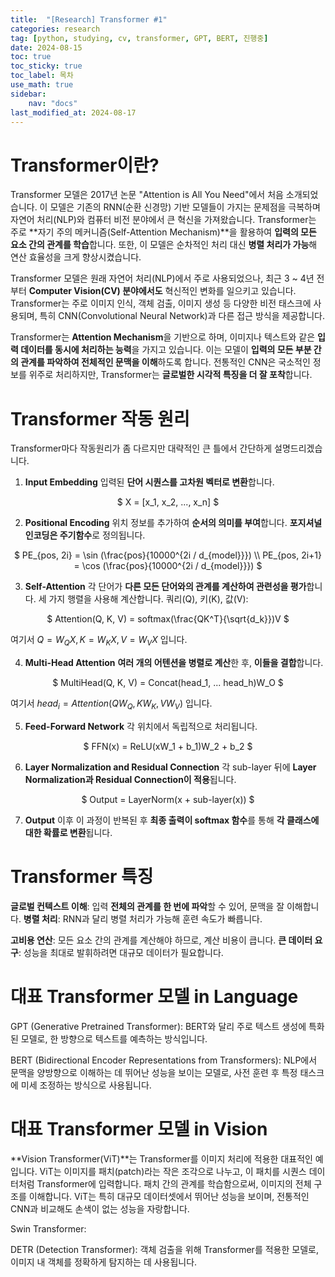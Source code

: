 ```yaml
---
title:  "[Research] Transformer #1" 
categories: research
tag: [python, studying, cv, transformer, GPT, BERT, 진행중]
date: 2024-08-15
toc: true
toc_sticky: true
toc_label: 목차
use_math: true
sidebar:
    nav: "docs"
last_modified_at: 2024-08-17
---
```



# Transformer이란?
Transformer 모델은 2017년 논문 "Attention is All You Need"에서 처음 소개되었습니다. 이 모델은 기존의 RNN(순환 신경망) 기반 모델들이 가지는 문제점을 극복하며 자연어 처리(NLP)와 컴퓨터 비전 분야에서 큰 혁신을 가져왔습니다. Transformer는 주로 **자기 주의 메커니즘(Self-Attention Mechanism)**을 활용하여 **입력의 모든 요소 간의 관계를 학습**합니다. 또한, 이 모델은 순차적인 처리 대신 **병렬 처리가 가능**해 연산 효율성을 크게 향상시켰습니다.

Transformer 모델은 원래 자연어 처리(NLP)에서 주로 사용되었으나, 최근 3 ~ 4년 전부터 **Computer Vision(CV) 분야에서도** 혁신적인 변화를 일으키고 있습니다. Transformer는 주로 이미지 인식, 객체 검출, 이미지 생성 등 다양한 비전 태스크에 사용되며, 특히 CNN(Convolutional Neural Network)과 다른 접근 방식을 제공합니다.

Transformer는 **Attention Mechanism**을 기반으로 하며, 이미지나 텍스트와 같은 **입력 데이터를 동시에 처리하는 능력**을 가지고 있습니다. 이는 모델이 **입력의 모든 부분 간의 관계를 파악하여 전체적인 문맥을 이해**하도록 합니다. 전통적인 CNN은 국소적인 정보를 위주로 처리하지만, Transformer는 **글로벌한 시각적 특징을 더 잘 포착**합니다.


# Transformer 작동 원리
Transformer마다 작동원리가 좀 다르지만 대략적인 큰 틀에서 간단하게 설명드리겠습니다.

1. **Input Embedding**
입력된 **단어 시퀀스를 고차원 벡터로 변환**합니다.

<p align="center">
$
X = [x_1, x_2, ..., x_n]
$
</p>


2. **Positional Encoding**
위치 정보를 추가하여 **순서의 의미를 부여**합니다. **포지셔널 인코딩은 주기함수**로 정의됩니다.

<p align="center">
$
PE_{pos, 2i} = \sin (\frac{pos}{10000^{2i / d_{model}}}) \\
PE_{pos, 2i+1} = \cos (\frac{pos}{10000^{2i / d_{model}}})
$
</p>


3. **Self-Attention**
각 단어가 **다른 모든 단어와의 관계를 계산하여 관련성을 평가**합니다.
세 가지 행렬을 사용해 계산합니다. 쿼리(Q), 키(K), 값(V):

<p align="center">
$
Attention(Q, K, V) = softmax(\frac{QK^T}{\sqrt{d_k}})V
$
</p>

여기서 $Q=W_QX, K=W_KX, V=W_VX$ 입니다.


4. **Multi-Head Attention**
**여러 개의 어텐션을 병렬로 계산**한 후, **이들을 결합**합니다.

<p align="center">
$
MultiHead(Q, K, V) = Concat(head_1, ... head_h)W_O
$
</p>

여기서 $head_i = Attention(QW_Q, KW_K, VW_V)$ 입니다.


5. **Feed-Forward Network**
각 위치에서 독립적으로 처리됩니다.
<p align="center">
$
FFN(x) = ReLU(xW_1 + b_1)W_2 + b_2
$
</p>

6. **Layer Normalization and Residual Connection**
각 sub-layer 뒤에 **Layer Normalization과 Residual Connection이 적용**됩니다.
<p align="center">
$
Output = LayerNorm(x + sub-layer(x))
$
</p>

7. **Output**
이후 이 과정이 반복된 후 **최종 출력이 softmax 함수**를 통해 **각 클래스에 대한 확률로 변환**됩니다.



# Transformer 특징
**글로벌 컨텍스트 이해**: 입력 **전체의 관계를 한 번에 파악**할 수 있어, 문맥을 잘 이해합니다.
**병렬 처리**: RNN과 달리 병렬 처리가 가능해 훈련 속도가 빠릅니다.

**고비용 연산**: 모든 요소 간의 관계를 계산해야 하므로, 계산 비용이 큽니다.
**큰 데이터 요구**: 성능을 최대로 발휘하려면 대규모 데이터가 필요합니다.


# 대표 Transformer 모델 in Language
GPT (Generative Pretrained Transformer): BERT와 달리 주로 텍스트 생성에 특화된 모델로, 한 방향으로 텍스트를 예측하는 방식입니다.

BERT (Bidirectional Encoder Representations from Transformers): NLP에서 문맥을 양방향으로 이해하는 데 뛰어난 성능을 보이는 모델로, 사전 훈련 후 특정 태스크에 미세 조정하는 방식으로 사용됩니다.


# 대표 Transformer 모델 in Vision
**Vision Transformer(ViT)**는 Transformer를 이미지 처리에 적용한 대표적인 예입니다. ViT는 이미지를 패치(patch)라는 작은 조각으로 나누고, 이 패치를 시퀀스 데이터처럼 Transformer에 입력합니다. 패치 간의 관계를 학습함으로써, 이미지의 전체 구조를 이해합니다. ViT는 특히 대규모 데이터셋에서 뛰어난 성능을 보이며, 전통적인 CNN과 비교해도 손색이 없는 성능을 자랑합니다.

Swin Transformer: 

DETR (Detection Transformer): 객체 검출을 위해 Transformer를 적용한 모델로, 이미지 내 객체를 정확하게 탐지하는 데 사용됩니다.